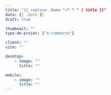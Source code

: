 ```yaml
---
title: "{{ replace .Name "-" " " | title }}"
date: {{ .Date }}
draft: true

thumbnail: ""
type-de-projet: ["e-commerce"]

client: ""
site: ""

desktop: 
    - image: ""
      title: ""

mobile:
    - image: ""
      title: ""
---
```

